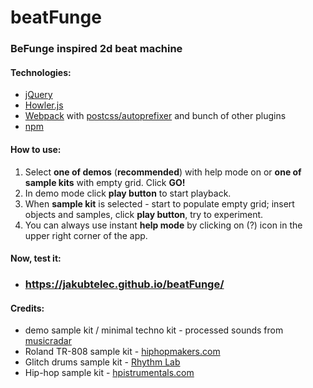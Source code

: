 # beatFunge
### BeFunge inspired 2d beat machine
#### Technologies:
* [jQuery](https://jquery.com/)
* [Howler.js](https://howlerjs.com/)
* [Webpack](https://webpack.github.io/) with [postcss/autoprefixer](https://github.com/postcss/autoprefixer) and bunch of other plugins
* [npm](https://www.npmjs.com/)

#### How to use:

1. Select **one of demos** (__recommended__) with help mode on or **one of sample kits** with empty grid. Click **GO!**  
2. In demo mode click **play button** to start playback. 
3. When **sample kit** is selected - start to populate empty grid; insert objects and samples, click **play button**, try to experiment.
4. You can always use instant **help mode** by clicking on (?) icon in the upper right corner of the app.

#### Now, test it:

* ### https://jakubtelec.github.io/beatFunge/

#### Credits:

* demo sample kit / minimal techno kit - processed sounds from [musicradar]( http://www.musicradar.com/news/tech/sampleradar-494-free-techno-drum-and-fx-samples-550889)
* Roland TR-808 sample kit - [hiphopmakers.com](http://hiphopmakers.com/free-808-drum-kit-227-samples)
* Glitch drums sample kit - [Rhythm Lab](http://rhythm-lab.com/glitch-drumkit/)
* Hip-hop sample kit - [hpistrumentals.com](http://www.hipstrumentals.com/2014/05/boom-bap-drum-kit-drumkit/)

